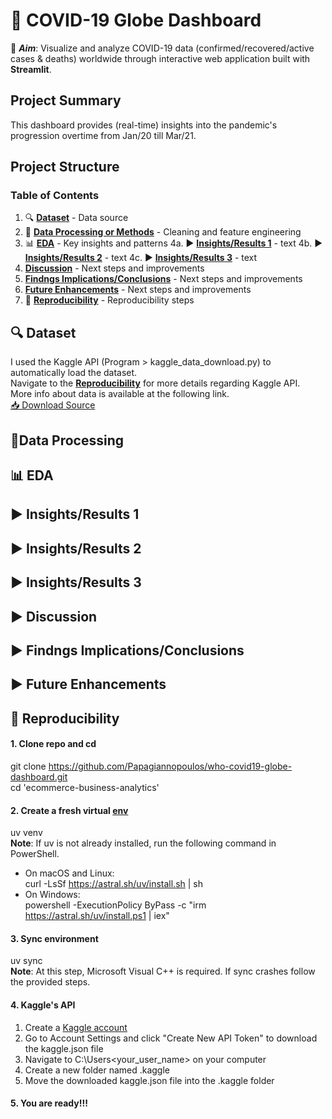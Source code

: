# 🦠 **COVID-19 Globe Dashboard** 

🎯 ***Aim***: Visualize and analyze COVID-19 data (confirmed/recovered/active cases & deaths) worldwide through interactive web application built with **Streamlit**. 

## Project Summary 
This dashboard provides (real-time) insights into the pandemic's progression overtime from Jan/20 till Mar/21.

## Project Structure

### Table of Contents
1. 🔍 **[ Dataset](#-dataset)** - Data source
2. 🧹 **[ Data Processing or Methods](#-data-processing)** - Cleaning and feature engineering
3. 📊 **[ EDA](#-eda)** - Key insights and patterns
4a. ▶️ **[ Insights/Results 1](#-insights/Results-1)** - text
4b. ▶️ **[ Insights/Results 2](#-insights/Results-2)** - text
4c. ▶️ **[ Insights/Results 3](#-insights/Results-3)** - text
5. **[ Discussion](#Discussion)** - Next steps and improvements
6. **[ Findngs Implications/Conclusions](#-findngs-Implications/Conclusions)** - Next steps and improvements
7. **[ Future Enhancements](#-future-enhancements)** - Next steps and improvements
8. 🔁 **[ Reproducibility](#-reproducibility)** - Reproducibility steps

## 🔍 Dataset 
I used the Kaggle API (Program > kaggle_data_download.py) to automatically load the dataset.  
Navigate to the **[ Reproducibility](#-reproducibility)** for more details regarding Kaggle API.  
More info about data is available at the following link.  
[📥 Download Source](https://www.kaggle.com/datasets/sudalairajkumar/novel-corona-virus-2019-dataset)

## 🧹Data Processing
 
 
## 📊 EDA


## ▶️ Insights/Results 1


## ▶️ Insights/Results 2


## ▶️ Insights/Results 3


## ▶️ Discussion


## ▶️ Findngs Implications/Conclusions


## ▶️ Future Enhancements


## 🔁 Reproducibility
#### 1. Clone repo and cd
git clone https://github.com/Papagiannopoulos/who-covid19-globe-dashboard.git   
cd 'ecommerce-business-analytics'

#### 2. Create a fresh virtual [env](https://github.com/astral-sh/uv)
uv venv  
**Note**: If uv is not already installed, run the following command in PowerShell.  
- On macOS and Linux:  
curl -LsSf https://astral.sh/uv/install.sh | sh  
- On Windows:  
powershell -ExecutionPolicy ByPass -c "irm https://astral.sh/uv/install.ps1 | iex"

#### 3. Sync environment
uv sync  
**Note**: At this step, Microsoft Visual C++ is required. If sync crashes follow the provided steps.

#### 4. Kaggle's API  
1) Create a [Kaggle account](https://www.kaggle.com)  
2) Go to Account Settings and click "Create New API Token" to download the kaggle.json file  
3) Navigate to C:\Users\<your_user_name> on your computer  
4) Create a new folder named .kaggle  
5) Move the downloaded kaggle.json file into the .kaggle folder

#### 5. You are ready!!!